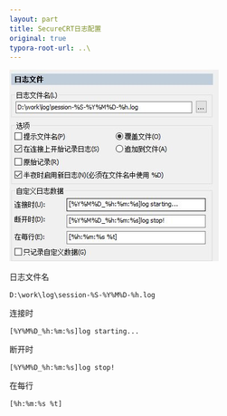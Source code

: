 ```yaml
---
layout: part
title: SecureCRT日志配置
original: true
typora-root-url: ..\
---
```




![](/images/securecrt/log.JPG)

日志文件名

```
D:\work\log\session-%S-%Y%M%D-%h.log
```

连接时

```
[%Y%M%D_%h:%m:%s]log starting...
```

断开时

```
[%Y%M%D_%h:%m:%s]log stop!
```

在每行

```
[%h:%m:%s %t]
```